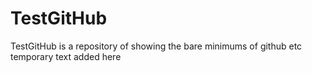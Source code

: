 # TestGitHub
TestGitHub is a repository of showing the bare minimums of github etc
temporary text added here
